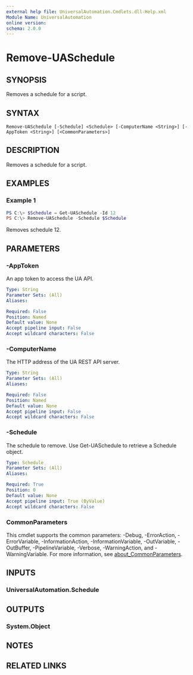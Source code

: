 ```yaml
---
external help file: UniversalAutomation.Cmdlets.dll-Help.xml
Module Name: UniversalAutomation
online version:
schema: 2.0.0
---
```


# Remove-UASchedule

## SYNOPSIS
Removes a schedule for a script.

## SYNTAX

```
Remove-UASchedule [-Schedule] <Schedule> [-ComputerName <String>] [-AppToken <String>] [<CommonParameters>]
```

## DESCRIPTION
Removes a schedule for a script.

## EXAMPLES

### Example 1
```powershell
PS C:\> $Schedule = Get-UASchedule -Id 12
PS C:\> Remove-UASchedule -Schedule $Schedule
```

Removes schedule 12. 

## PARAMETERS

### -AppToken
An app token to access the UA API. 

```yaml
Type: String
Parameter Sets: (All)
Aliases:

Required: False
Position: Named
Default value: None
Accept pipeline input: False
Accept wildcard characters: False
```

### -ComputerName
The HTTP address of the UA REST API server.

```yaml
Type: String
Parameter Sets: (All)
Aliases:

Required: False
Position: Named
Default value: None
Accept pipeline input: False
Accept wildcard characters: False
```

### -Schedule
The schedule to remove. Use Get-UASchedule to retrieve a Schedule object. 

```yaml
Type: Schedule
Parameter Sets: (All)
Aliases:

Required: True
Position: 0
Default value: None
Accept pipeline input: True (ByValue)
Accept wildcard characters: False
```

### CommonParameters
This cmdlet supports the common parameters: -Debug, -ErrorAction, -ErrorVariable, -InformationAction, -InformationVariable, -OutVariable, -OutBuffer, -PipelineVariable, -Verbose, -WarningAction, and -WarningVariable. For more information, see [about_CommonParameters](http://go.microsoft.com/fwlink/?LinkID=113216).

## INPUTS

### UniversalAutomation.Schedule

## OUTPUTS

### System.Object
## NOTES

## RELATED LINKS
